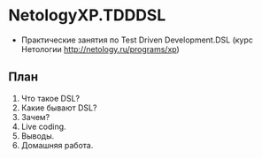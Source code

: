 # NetologyXP.TDDDSL
  * Практические занятия по Test Driven Development.DSL (курс Нетологии http://netology.ru/programs/xp)

## План
1. Что такое DSL?
2. Какие бывают DSL?
2. Зачем?
3. Live coding.
4. Выводы.
5. Домашняя работа.
